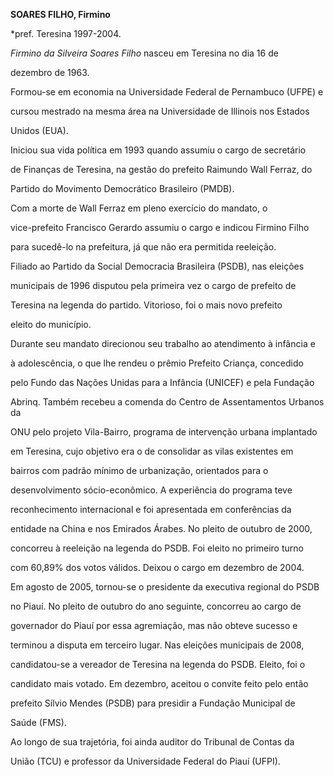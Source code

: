 **SOARES FILHO, Firmino**



\*pref. Teresina 1997-2004.



*Firmino da Silveira Soares Filho* nasceu em Teresina no dia 16 de

dezembro de 1963.



Formou-se em economia na Universidade Federal de Pernambuco (UFPE) e

cursou mestrado na mesma área na Universidade de Illinois nos Estados

Unidos (EUA).



Iniciou sua vida política em 1993 quando assumiu o cargo de secretário

de Finanças de Teresina, na gestão do prefeito Raimundo Wall Ferraz, do

Partido do Movimento Democrático Brasileiro (PMDB).



Com a morte de Wall Ferraz em pleno exercício do mandato, o

vice-prefeito Francisco Gerardo assumiu o cargo e indicou Firmino Filho

para sucedê-lo na prefeitura, já que não era permitida reeleição.

Filiado ao Partido da Social Democracia Brasileira (PSDB), nas eleições

municipais de 1996 disputou pela primeira vez o cargo de prefeito de

Teresina na legenda do partido. Vitorioso, foi o mais novo prefeito

eleito do município.



Durante seu mandato direcionou seu trabalho ao atendimento à infância e

à adolescência, o que lhe rendeu o prêmio Prefeito Criança, concedido

pelo Fundo das Nações Unidas para a Infância (UNICEF) e pela Fundação

Abrinq. Também recebeu a comenda do Centro de Assentamentos Urbanos da

ONU pelo projeto Vila-Bairro, programa de intervenção urbana implantado

em Teresina, cujo objetivo era o de consolidar as vilas existentes em

bairros com padrão mínimo de urbanização, orientados para o

desenvolvimento sócio-econômico. A experiência do programa teve

reconhecimento internacional e foi apresentada em conferências da

entidade na China e nos Emirados Árabes. No pleito de outubro de 2000,

concorreu à reeleição na legenda do PSDB. Foi eleito no primeiro turno

com 60,89% dos votos válidos. Deixou o cargo em dezembro de 2004.



Em agosto de 2005, tornou-se o presidente da executiva regional do PSDB

no Piauí. No pleito de outubro do ano seguinte, concorreu ao cargo de

governador do Piauí por essa agremiação, mas não obteve sucesso e

terminou a disputa em terceiro lugar. Nas eleições municipais de 2008,

candidatou-se a vereador de Teresina na legenda do PSDB. Eleito, foi o

candidato mais votado. Em dezembro, aceitou o convite feito pelo então

prefeito Sílvio Mendes (PSDB) para presidir a Fundação Municipal de

Saúde (FMS).



Ao longo de sua trajetória, foi ainda auditor do Tribunal de Contas da

União (TCU) e professor da Universidade Federal do Piauí (UFPI).



 



